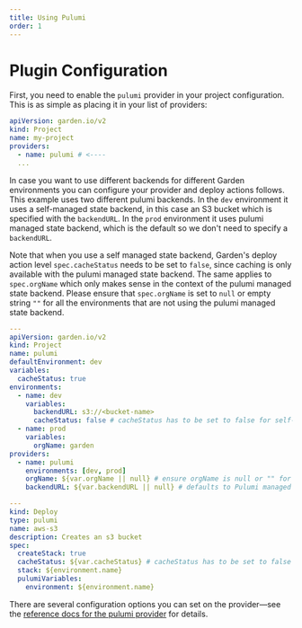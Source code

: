 ```yaml
---
title: Using Pulumi
order: 1
---
```


# Plugin Configuration

First, you need to enable the `pulumi` provider in your project configuration. This is as simple as placing it in your list of providers:
```yaml
apiVersion: garden.io/v2
kind: Project
name: my-project
providers:
  - name: pulumi # <----
  ...
```

In case you want to use different backends for different Garden environments you can configure your provider and deploy actions follows. This example uses two different pulumi backends. In the `dev` environment it uses a self-managed state backend, in this case an S3 bucket which is specified with the `backendURL`. In the `prod` environment it uses pulumi managed state backend, which is the default so we don't need to specify a `backendURL`.

Note that when you use a self managed state backend, Garden's deploy action level `spec.cacheStatus` needs to be set to `false`, since caching is only available with the pulumi managed state backend. The same applies to `spec.orgName` which only makes sense in the context of the pulumi managed state backend. Please ensure that `spec.orgName` is set to `null` or empty string `""` for all the environments that are not using the pulumi managed state backend.

```yaml
---
apiVersion: garden.io/v2
kind: Project
name: pulumi
defaultEnvironment: dev
variables:
  cacheStatus: true
environments:
  - name: dev
    variables:
      backendURL: s3://<bucket-name>
      cacheStatus: false # cacheStatus has to be set to false for self-managed state backends
  - name: prod
    variables:
      orgName: garden
providers:
  - name: pulumi
    environments: [dev, prod]
    orgName: ${var.orgName || null} # ensure orgName is null or "" for self-managed state backends
    backendURL: ${var.backendURL || null} # defaults to Pulumi managed state backend if null or ""

---
kind: Deploy
type: pulumi
name: aws-s3
description: Creates an s3 bucket
spec:
  createStack: true
  cacheStatus: ${var.cacheStatus} # cacheStatus has to be set to false for self-managed state backends
  stack: ${environment.name}
  pulumiVariables:
    environment: ${environment.name}
```

There are several configuration options you can set on the provider—see the [reference docs for the pulumi provider](../../reference/providers/pulumi.md) for details.
